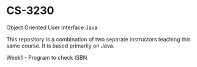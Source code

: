 # CS-3230
Object Oriented User Interface Java

This repository is a combination of two separate instructors teaching this same course. It is based primarily on Java.

Week1 - Program to check ISBN.
